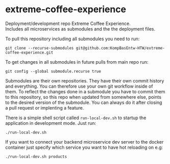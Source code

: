 # extreme-coffee-experience
Deployment/development repo Extreme Coffee Experience.  
Includes all microservices as submodules and the the deployment files.  

To pull this repository including all submodules you need to run:

```console
git clone --recurse-submodules git@github.com:KompBasEntw-HTW/extreme-coffee-experience.git
```

To get changes in all submodules in future pulls from main repo run: 
```console
git config --global submodule.recurse true
```

Submodules are their own repositories. They have their own commit history and everything. You can therefore use your own git workflow inside of them.
To reflect the changes done in a submodule you have to commit them to this repository, so this repo when updated from somewhere else, points to the desired version of the submodule. You can always do it after closing a pull request or implenting a feature. 

There is a simple shell script called `run-local-dev.sh` to startup the application in development mode.
Just run:

```console
./run-local-dev.sh
```

If you want to connect your backend microservice dev server to the docker container just specify which service you want to have hot reloading on e.g:
```console
./run-local-dev.sh products
```
<!---
To start up application in production mode run:  
```console
docker compose -f docker-compose.yaml up --build -d
```

Services will build and run but hot module reloading is not possible.  

To develop application locally with all services running and hot module reloading enabled run:  
```console
docker compose -f docker-compose.yaml -f docker-compose.dev.yaml up -d
```

If you add any new dependencies you need to add the `--build` flag.
-->
